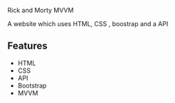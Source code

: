 
Rick and Morty MVVM

A  website which uses HTML, CSS , boostrap and a API


## Features

- HTML
- CSS
- API
- Bootstrap
- MVVM 


  
